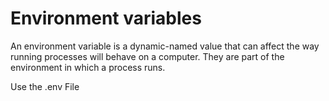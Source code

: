 # Environment variables

An environment variable is a dynamic-named value that can affect the way running processes will behave on a computer. They are part of the environment in which a process runs.

<BadgeLink colorScheme='yellow' badgeText='Read' href='https://www.freecodecamp.org/learn/back-end-development-and-apis/basic-node-and-express/use-the--env-file'>Use the .env File</BadgeLink>
